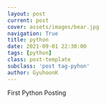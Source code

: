 ```yaml
---
layout: post
current: post
cover: assets/images/bear.jpg
navigation: True
title: python
date: 2021-09-01 22:30:00
tags: [python]
class: post-template
subclass: 'post tag-pyhon'
author: GyuhoonK
---
```


First Python Posting
